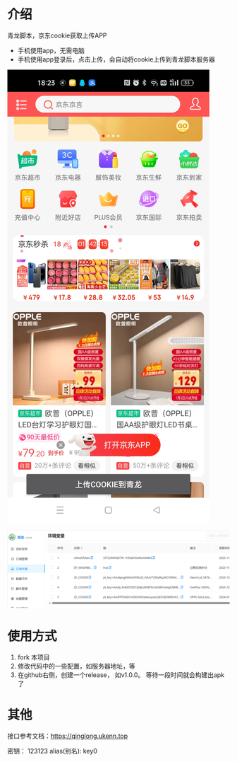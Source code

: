 # 介绍
青龙脚本，京东cookie获取上传APP
- 手机使用app，无需电脑
- 手机使用app登录后，点击上传，会自动将cookie上传到青龙脚本服务器

![doc/app.png](doc/app.png)

![doc/web.png](doc/web.png)


# 使用方式
1. fork 本项目
2. 修改代码中的一些配置，如服务器地址，等
3. 在github右侧，创建一个release， 如v1.0.0。 等待一段时间就会构建出apk了


# 其他
接口参考文档：https://qinglong.ukenn.top

密钥： 123123
alias(别名): key0 
